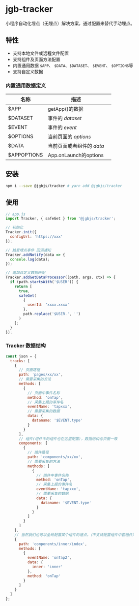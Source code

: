 # jgb-tracker

小程序自动化埋点（无埋点）解决方案，通过配置来替代手动埋点。

## 特性

- 支持本地文件或远程文件配置
- 支持组件及页面方法配置
- 内置通用数据 `$APP`、 `$DATA`、`$DATASET`、 `$EVENT`、 `$OPTIONS`等
- 支持自定义数据

### 内置通用数据定义

| 名称        | 描述                      |      |
| ----------- | ------------------------- | ---- |
| \$APP       | getApp()的数据            |      |
| \$DATASET   | 事件的 *dataset*          |      |
| \$EVENT     | 事件的 *event*            |      |
| \$OPTIONS   | 当前页面的 *options*      |      |
| $DATA       | 当前页面或者组件的 *data* |      |
| $APPOPTIONS | App.onLaunch的options     |      |

## 安装

```sh
npm i --save @jgbjs/tracker # yarn add @jgbjs/tracker
```

## 使用

```js
// app.js
import Tracker, { safeGet } from '@jgbjs/tracker';

// 初始化
Tracker.init({
  configUrl: 'https://xxx'
});

// 触发埋点事件 回调通知
Tracker.addNotify(data => {
  console.log(data);
});

// 追加自定义数据匹配
Tracker.addGetDataProcessor((path, args, ctx) => {
  if (path.startsWith('$USER')) {
    return [
      true,
      safeGet(
        {
          userId: 'xxxx.xxxx'
        },
        path.replace('$USER.', '')
      )
    ];
  }
});
```

### Tracker 数据结构

```js
const json = {
  tracks: [
    {
      // 页面路径
      path: 'pages/xx/xx',
      // 需要采集的方法
      methods: [
        {
          // 页面中事件名称
          method: 'onTap',
          // 采集上报的事件名
          eventName: 'tapxxx',
          // 需要采集的数据
          data: {
            dataname: '$EVENT.type'
          }
        }
      ],
      // 组件(组件中的组件也在这里配置)，数据结构与页面一致
      components: [
        {
          // 组件路径
          path: 'components/xx/xx',
          // 需要采集的方法
          methods: [
            {
              // 组件中事件名称
              method: 'onTap',
              // 采集上报的事件名
              eventName: 'tapxxx',
              // 需要采集的数据
              data: {
                dataname: '$EVENT.type'
              }
            }
          ]
        }
      ]
    },
    // 当然我们也可以全局配置某个组件的埋点，（不支持配置组件中套组件）
    {
      path: 'components/inner/index',
      methods: [
        {
          eventName: 'onTap2',
          data: {
            inner: 'inner'
          },
          method: 'onTap'
        }
      ]
    }
  ]
};
```
